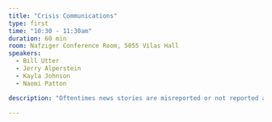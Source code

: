 ```yaml
---
title: "Crisis Communications"
type: first
time: "10:30 - 11:30am"
duration: 60 min
room: Nafziger Conference Room, 5055 Vilas Hall
speakers:
  - Bill Utter
  - Jerry Alperstein
  - Kayla Johnson
  - Naomi Patton

description: "Oftentimes news stories are misreported or not reported at all because many journalists do not understand how government [at all levels] works.​ Good investigative reporting of government includes learning all the 'mechanics' of government relative to the story. One of the biggest challenges faced is how the speed of information sharing has drastically altered how companies and organizations respond during a crisis. Our panelists have worked inside the government, covered government and also work for PR firms."

---
```

